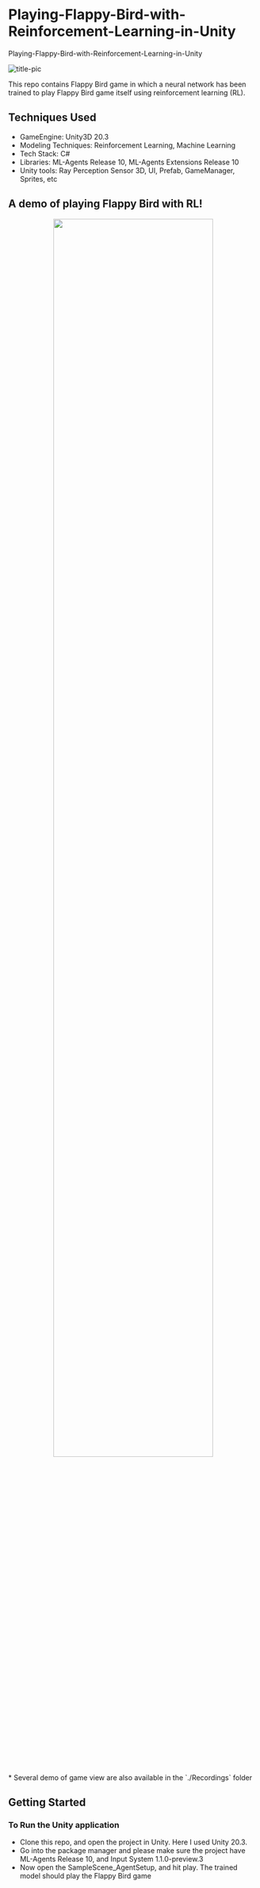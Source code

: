 # Playing-Flappy-Bird-with-Reinforcement-Learning-in-Unity

Playing-Flappy-Bird-with-Reinforcement-Learning-in-Unity

![title-pic](https://github.com/saha0073/Playing-Flappy-Bird-with-Reinforcement-Learning-in-Unity/blob/main/Capture_211.PNG)

This repo contains Flappy Bird game in which a neural network has been trained to play Flappy Bird game itself using reinforcement learning (RL).  

## Techniques Used
* GameEngine: Unity3D 20.3
* Modeling Techniques: Reinforcement Learning, Machine Learning
* Tech Stack: C#
* Libraries: ML-Agents Release 10, ML-Agents Extensions Release 10
* Unity tools: Ray Perception Sensor 3D, UI, Prefab, GameManager, Sprites, etc


## A demo of playing Flappy Bird with RL!
<p align="center"><img src="https://github.com/saha0073/Playing-Flappy-Bird-with-Reinforcement-Learning-in-Unity/blob/main/Recordings/ezgif.com-gif-maker.gif" style="width:80%"\></p>
* Several demo of game view are also available in the `./Recordings` folder


## Getting Started
### To Run the Unity application
* Clone this repo, and open the project in Unity. Here I used Unity 20.3.
* Go into the package manager and please make sure the project have ML-Agents Release 10, and Input System 1.1.0-preview.3  
* Now open the SampleScene_AgentSetup, and hit play. The trained model should play the Flappy Bird game




